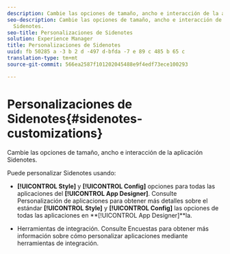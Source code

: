 ```yaml
---
description: Cambie las opciones de tamaño, ancho e interacción de la aplicación Sidenotes.
seo-description: Cambie las opciones de tamaño, ancho e interacción de la aplicación
  Sidenotes.
seo-title: Personalizaciones de Sidenotes
solution: Experience Manager
title: Personalizaciones de Sidenotes
uuid: fb 50285 a -3 b 2 d -497 d-bfda -7 e 89 c 485 b 65 c
translation-type: tm+mt
source-git-commit: 566ea2587f101202045488e9f4edf73ece100293

---
```



# Personalizaciones de Sidenotes{#sidenotes-customizations}

Cambie las opciones de tamaño, ancho e interacción de la aplicación Sidenotes.

Puede personalizar Sidenotes usando:

* **[!UICONTROL Style]** y **[!UICONTROL Config]** opciones para todas las aplicaciones del **[!UICONTROL App Designer]**. Consulte Personalización de aplicaciones para obtener más detalles sobre el estándar **[!UICONTROL Style]** y **[!UICONTROL Config]** las opciones de todas las aplicaciones en **[!UICONTROL App Designer]**la.

* Herramientas de integración. Consulte Encuestas para obtener más información sobre cómo personalizar aplicaciones mediante herramientas de integración.

